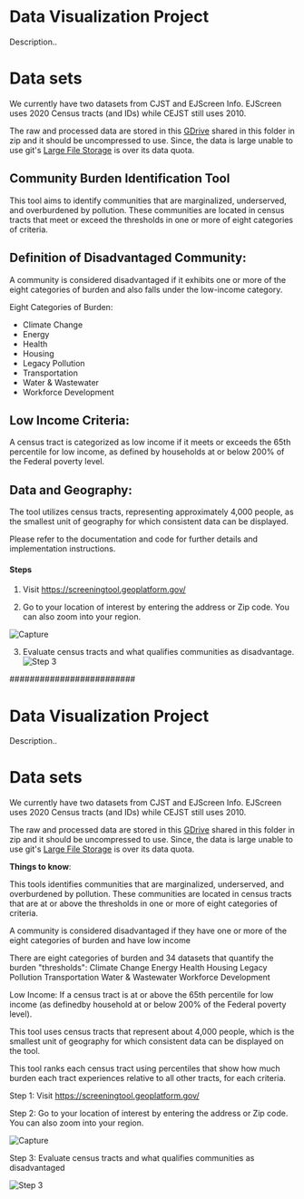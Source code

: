 
# Data Visualization Project

Description..


# Data sets


We currently have two datasets from CJST and EJScreen Info. EJScreen uses 2020 Census tracts (and IDs) while CEJST still uses 2010. 

The raw and processed data are stored in this  [GDrive](https://drive.google.com/drive/folders/1DW8KQmTR1pHRw7dMYcizVAe9a-mCl3zr) shared in this folder in zip and it should be uncompressed to use. Since, the data is large unable to use git's [Large File Storage](https://docs.github.com/en/repositories/working-with-files/managing-large-files/about-large-files-on-github) is over its data quota.



## Community Burden Identification Tool

This tool aims to identify communities that are marginalized, underserved, and overburdened by pollution. These communities are located in census tracts that meet or exceed the thresholds in one or more of eight categories of criteria.

## Definition of Disadvantaged Community:
A community is considered disadvantaged if it exhibits one or more of the eight categories of burden and also falls under the low-income category.

Eight Categories of Burden:

- Climate Change
- Energy
- Health
- Housing
- Legacy Pollution
- Transportation
- Water & Wastewater
- Workforce Development

## Low Income Criteria:
A census tract is categorized as low income if it meets or exceeds the 65th percentile for low income, as defined by households at or below 200% of the Federal poverty level.

## Data and Geography:
The tool utilizes census tracts, representing approximately 4,000 people, as the smallest unit of geography for which consistent data can be displayed.

Please refer to the documentation and code for further details and implementation instructions.

#### Steps 

1. Visit https://screeningtool.geoplatform.gov/

2. Go to your location of interest by entering the address or Zip code. You can also zoom into your region.

![Capture](https://github.com/sci4ga/ej_tools_and_data_exploration/assets/133727441/1918eb82-21b5-49ae-a2a2-613000b306e5)

3. Evaluate census tracts and what qualifies communities as disadvantage.
![Step 3](https://github.com/sci4ga/ej_tools_and_data_exploration/assets/133727441/dbf847aa-c550-413c-a66e-0c72dca20ba8)




#########################
# Data Visualization Project
Description..

# Data sets

We currently have two datasets from CJST and EJScreen Info. EJScreen uses 2020 Census tracts (and IDs) while CEJST still uses 2010. 

The raw and processed data are stored in this  [GDrive](https://drive.google.com/drive/folders/1DW8KQmTR1pHRw7dMYcizVAe9a-mCl3zr) shared in this folder in zip and it should be uncompressed to use. Since, the data is large unable to use git's [Large File Storage](https://docs.github.com/en/repositories/working-with-files/managing-large-files/about-large-files-on-github) is over its data quota.

**Things to know**:

This tools identifies communities that are marginalized, underserved, and overburdened by pollution. These communities are located in census tracts that are at or above the thresholds in one or more of eight categories of criteria.

A community is considered disadvantaged if they have one or more of the eight categories of burden and have low income
 
There are eight categories of burden and 34 datasets that quantify the burden "thresholds":
Climate Change
Energy
Health
Housing
Legacy Pollution
Transportation
Water & Wastewater
Workforce Development

Low Income:
If a census tract is at or above the 65th percentile for low income (as definedby household at or below 200% of the Federal poverty level).

This tool uses census tracts that represent about 4,000 people, which is the smallest unit of geography for which consistent data can be displayed on the tool. 

This tool ranks each census tract using percentiles that show how much burden each tract experiences relative to all other tracts, for each criteria. 

Step 1: Visit https://screeningtool.geoplatform.gov/

Step 2: Go to your location of interest by entering the address or Zip code. You can also zoom into your region. 












![Capture](https://github.com/sci4ga/ej_tools_and_data_exploration/assets/133727441/1918eb82-21b5-49ae-a2a2-613000b306e5)



Step 3: Evaluate census tracts and what qualifies communities as disadvantaged














![Step 3](https://github.com/sci4ga/ej_tools_and_data_exploration/assets/133727441/dbf847aa-c550-413c-a66e-0c72dca20ba8)
